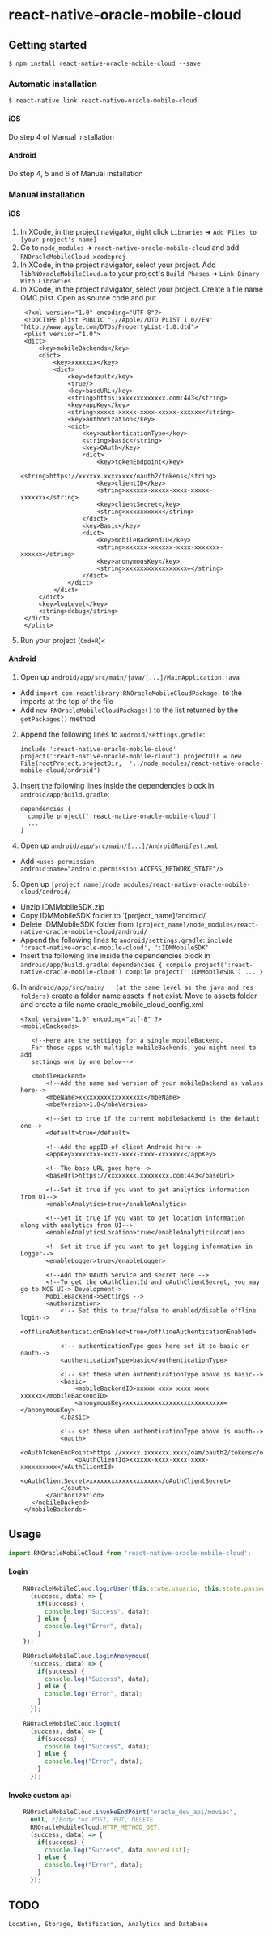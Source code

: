 
# react-native-oracle-mobile-cloud

## Getting started

`$ npm install react-native-oracle-mobile-cloud --save`

### Automatic installation

`$ react-native link react-native-oracle-mobile-cloud`

#### iOS
  Do step 4 of Manual installation

#### Android
  Do step 4, 5 and 6 of Manual installation


### Manual installation

#### iOS

1. In XCode, in the project navigator, right click `Libraries` ➜ `Add Files to [your project's name]`
2. Go to `node_modules` ➜ `react-native-oracle-mobile-cloud` and add `RNOracleMobileCloud.xcodeproj`
3. In XCode, in the project navigator, select your project. Add `libRNOracleMobileCloud.a` to your project's `Build Phases` ➜ `Link Binary With Libraries`
4. In XCode, in the project navigator, select your project. Create a file name OMC.plist. Open as source code and put
   ```
    <?xml version="1.0" encoding="UTF-8"?>
    <!DOCTYPE plist PUBLIC "-//Apple//DTD PLIST 1.0//EN" "http://www.apple.com/DTDs/PropertyList-1.0.dtd">
    <plist version="1.0">
    <dict>
    	<key>mobileBackends</key>
    	<dict>
    		<key>xxxxxxx</key>
    		<dict>
    			<key>default</key>
    			<true/>
    			<key>baseURL</key>
    			<string>https:xxxxxxxxxxxxx.com:443</string>
    			<key>appKey</key>
    			<string>xxxxx-xxxxx-xxxx-xxxxx-xxxxxx</string>
    			<key>authorization</key>
    			<dict>
    				<key>authenticationType</key>
    				<string>basic</string>
    				<key>OAuth</key>
    				<dict>
    					<key>tokenEndpoint</key>
    					<string>https://xxxxxx.xxxxxxxx/oauth2/tokens</string>
    					<key>clientID</key>
    					<string>xxxxxx-xxxxx-xxxx-xxxxx-xxxxxxx</string>
    					<key>clientSecret</key>
    					<string>xxxxxxxxxx</string>
    				</dict>
    				<key>Basic</key>
    				<dict>
    					<key>mobileBackendID</key>
    					<string>xxxxxx-xxxxxx-xxxx-xxxxxxx-xxxxxx</string>
    					<key>anonymousKey</key>
    					<string>xxxxxxxxxxxxxxxxx=</string>
    				</dict>
    			</dict>
    		</dict>
    	</dict>
    	<key>logLevel</key>
    	<string>debug</string>
    </dict>
    </plist>
   ```
5. Run your project (`Cmd+R`)<

#### Android

1. Open up `android/app/src/main/java/[...]/MainApplication.java`
  - Add `import com.reactlibrary.RNOracleMobileCloudPackage;` to the imports at the top of the file
  - Add `new RNOracleMobileCloudPackage()` to the list returned by the `getPackages()` method
2. Append the following lines to `android/settings.gradle`:
  	```
  	include ':react-native-oracle-mobile-cloud'
  	project(':react-native-oracle-mobile-cloud').projectDir = new File(rootProject.projectDir, 	'../node_modules/react-native-oracle-mobile-cloud/android')
  	```
3. Insert the following lines inside the dependencies block in `android/app/build.gradle`:
    ```
    dependencies {
      compile project(':react-native-oracle-mobile-cloud')
      ...
    }
    ```
4. Open up `android/app/src/main/[...]/AndroidManifest.xml`
  - Add `<uses-permission android:name="android.permission.ACCESS_NETWORK_STATE"/>`

5. Open up `[project_name]/node_modules/react-native-oracle-mobile-cloud/android/`
  - Unzip IDMMobileSDK.zip
  - Copy IDMMobileSDK folder to `[project_name]/android/
  - Delete IDMMobileSDK folder from `[project_name]/node_modules/react-native-oracle-mobile-cloud/android/`
  - Append the following lines to `android/settings.gradle`:
    	```
        include ':react-native-oracle-mobile-cloud', ':IDMMobileSDK'
    	```
  - Insert the following line inside the dependencies block in `android/app/build.gradle`:
    	```
      dependencies {
        compile project(':react-native-oracle-mobile-cloud')
        compile project(':IDMMobileSDK')
        ...
      }
    	```

6. In `android/app/src/main/   (at the same level as the java and res folders)` create a folder name assets if not exist.
   Move to assets folder and create a file name oracle_mobile_cloud_config.xml
   ```
   <?xml version="1.0" encoding="utf-8" ?>
   <mobileBackends>

      <!--Here are the settings for a single mobileBackend.
      For those apps with multiple mobileBackends, you might need to add
      settings one by one below-->

      <mobileBackend>
          <!--Add the name and version of your mobileBackend as values here-->
          <mbeName>xxxxxxxxxxxxxxxxxx</mbeName>
          <mbeVersion>1.0</mbeVersion>

          <!--Set to true if the current mobileBackend is the default one-->
          <default>true</default>

          <!--Add the appID of client Android here-->
          <appKey>xxxxxxx-xxxx-xxxx-xxxx-xxxxxxx</appKey>

          <!--The base URL goes here-->
          <baseUrl>https://xxxxxxxx.xxxxxxxx.com:443</baseUrl>

          <!--Set it true if you want to get analytics information from UI-->
          <enableAnalytics>true</enableAnalytics>

          <!--Set it true if you want to get location information along with analytics from UI-->
          <enableAnalyticsLocation>true</enableAnalyticsLocation>

          <!--Set it true if you want to get logging information in Logger-->
          <enableLogger>true</enableLogger>

          <!--Add the OAuth Service and secret here -->
          <!--To get the oAuthClientId and oAuthClientSecret, you may go to MCS UI-> Development->
          MobileBackend->Settings -->
          <authorization>
              <!-- Set this to true/false to enabled/disable offline login-->
              <offlineAuthenticationEnabled>true</offlineAuthenticationEnabled>

              <!-- authenticationType goes here set it to basic or oauth-->
              <authenticationType>basic</authenticationType>

              <!-- set these when authenticationType above is basic-->
              <basic>
                  <mobileBackendID>xxxxx-xxxx-xxxx-xxxx-xxxxxx</mobileBackendID>
                  <anonymousKey>xxxxxxxxxxxxxxxxxxxxxxxxxxx=</anonymousKey>
              </basic>

              <!-- set these when authenticationType above is oauth-->
              <oauth>
                  <oAuthTokenEndPoint>https://xxxxx.ixxxxxx.xxxx/oam/oauth2/tokens</oAuthTokenEndPoint>
                  <oAuthClientId>xxxxxx-xxxx-xxxx-xxxx-xxxxxxxxxx</oAuthClientId>
                  <oAuthClientSecret>xxxxxxxxxxxxxxxxxxx</oAuthClientSecret>
              </oauth>
          </authorization>
      </mobileBackend>
    </mobileBackends>
   ```

## Usage
```javascript
import RNOracleMobileCloud from 'react-native-oracle-mobile-cloud';
```

#### Login
```javascript
    RNOracleMobileCloud.loginUser(this.state.usuario, this.state.password,
      (success, data) => {
        if(success) {
          console.log("Success", data);
        } else {
          console.log("Error", data);
        }
    });

    RNOracleMobileCloud.loginAnonymous(
      (success, data) => {
        if(success) {
          console.log("Success", data);
        } else {
          console.log("Error", data);
        }
      });

    RNOracleMobileCloud.logOut(
      (success, data) => {
        if(success) {
          console.log("Success", data);
        } else {
          console.log("Error", data);
        }
      });
```

#### Invoke custom api
```javascript
    RNOracleMobileCloud.invokeEndPoint("oracle_dev_api/movies",
      null, //Body for POST, PUT, DELETE
      RNOracleMobileCloud.HTTP_METHOD_GET,
      (success, data) => {
        if(success) {
          console.log("Success", data.moviesList);          
        } else {
          console.log("Error", data);
        }
      });
```

## TODO
  `Location, Storage, Notification, Analytics and Database`
